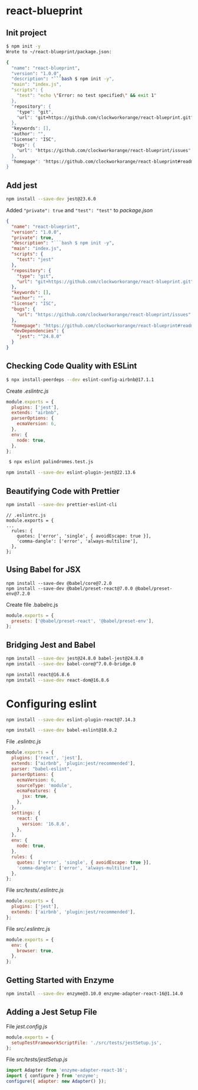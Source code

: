 # react-blueprint
## Init project
```bash
$ npm init -y
Wrote to ~/react-blueprint/package.json:

{
  "name": "react-blueprint",
  "version": "1.0.0",
  "description": "```bash $ npm init -y",
  "main": "index.js",
  "scripts": {
    "test": "echo \"Error: no test specified\" && exit 1"
  },
  "repository": {
    "type": "git",
    "url": "git+https://github.com/clockworkorange/react-blueprint.git"
  },
  "keywords": [],
  "author": "",
  "license": "ISC",
  "bugs": {
    "url": "https://github.com/clockworkorange/react-blueprint/issues"
  },
  "homepage": "https://github.com/clockworkorange/react-blueprint#readme"
}
```
## Add jest
```bash
npm install --save-dev jest@23.6.0
```
Added `"private": true`  and `"test": "test"` to *package.json*
```json
{
  "name": "react-blueprint",
  "version": "1.0.0",
  "private": true,
  "description": "```bash $ npm init -y",
  "main": "index.js",
  "scripts": {
    "test": "jest"
  },
  "repository": {
    "type": "git",
    "url": "git+https://github.com/clockworkorange/react-blueprint.git"
  },
  "keywords": [],
  "author": "",
  "license": "ISC",
  "bugs": {
    "url": "https://github.com/clockworkorange/react-blueprint/issues"
  },
  "homepage": "https://github.com/clockworkorange/react-blueprint#readme",
  "devDependencies": {
    "jest": "^24.8.0"
  }
}
```
## Checking Code Quality with ESLint
```bash
$ npx install-peerdeps --dev eslint-config-airbnb@17.1.1
```
Create *.eslintrc.js*
```js
module.exports = {
  plugins: ['jest'],
  extends: "airbnb",
  parserOptions: {
    ecmaVersion: 6,
  },
  env: {
    node: true,
  },
};
```
```bash
 $ npx eslint palindromes.test.js
```
```bash
npm install --save-dev eslint-plugin-jest@22.13.6
```

## Beautifying Code with Prettier
```bash
npm install --save-dev prettier-eslint-cli
```

```
// .eslintrc.js
module.exports = {
...
  rules: {
    quotes: ['error', 'single', { avoidEscape: true }],
    'comma-dangle': ['error', 'always-multiline'],
  },
};
```

## Using Babel for JSX
```
npm install --save-dev @babel/core@7.2.0
npm install --save-dev @babel/preset-react@7.0.0 @babel/preset-env@7.2.0
```

Create file .babelrc.js
```js
module.exports = {
  presets: ['@babel/preset-react', '@babel/preset-env'],
};
```

## Bridging Jest and Babel
```bash
npm install --save-dev jest@24.8.0 babel-jest@24.8.0
npm install --save-dev babel-core@^7.0.0-bridge.0
```

```bash
npm install react@16.8.6
npm install --save-dev react-dom@16.8.6
```

# Configuring eslint
```bash
npm install --save-dev eslint-plugin-react@7.14.3
```
```bash
npm install --save-dev babel-eslint@10.0.2
```
File *.eslintrc.js*
```js
module.exports = {
  plugins: ['react', 'jest'],
  extends: ["airbnb", 'plugin:jest/recommended'],
  parser: "babel-eslint",
  parserOptions: {
    ecmaVersion: 6,
    sourceType: 'module',
    ecmaFeatures: {
      jsx: true,
    },
  },
  settings: {
    react: {
      version: '16.8.6',
    },
  },
  env: {
    node: true,
  },
  rules: {
    quotes: ['error', 'single', { avoidEscape: true }],
    'comma-dangle': ['error', 'always-multiline'],
  },
};
```
File *src/tests/.eslintrc.js*
```js
module.exports = {
  plugins: ['jest'],
  extends: ['airbnb', 'plugin:jest/recommended'],
};
```
File *src/.eslintrc.js*
```js
module.exports = {
  env: {
    browser: true,
  },
};
```

## Getting Started with Enzyme
```bash
npm install --save-dev enzyme@3.10.0 enzyme-adapter-react-16@1.14.0
```

## Adding a Jest Setup File
File *jest.config.js*
```js
module.exports = {
  setupTestFrameworkScriptFile: './src/tests/jestSetup.js',
};
```

File *src/tests/jestSetup.js*
```js
import Adapter from 'enzyme-adapter-react-16';
import { configure } from 'enzyme';
configure({ adapter: new Adapter() });
```